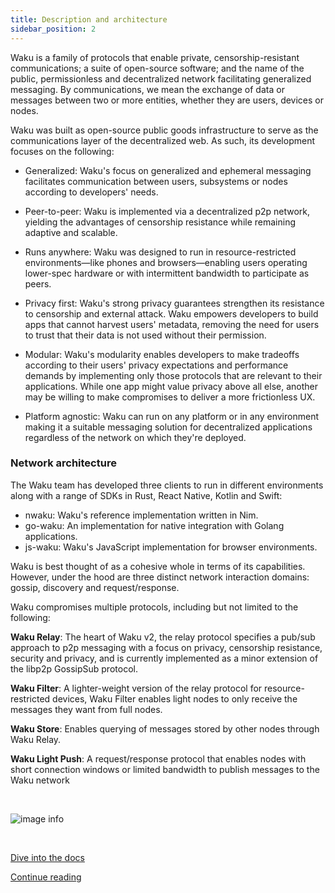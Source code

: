 ```yaml
---
title: Description and architecture
sidebar_position: 2
---
```


Waku is a family of protocols that enable private, censorship-resistant communications; a suite of open-source software; and the name of the public, permissionless and decentralized network facilitating generalized messaging. By communications, we mean the exchange of data or messages between two or more entities, whether they are users, devices or nodes. 

Waku was built as open-source public goods infrastructure to serve as the communications layer of the decentralized web. As such, its development focuses on the following: 

- Generalized: Waku's focus on generalized and ephemeral messaging facilitates communication between users, subsystems or nodes according to developers' needs.

- Peer-to-peer: Waku is implemented via a decentralized p2p network, yielding the advantages of censorship resistance while remaining adaptive and scalable.

- Runs anywhere: Waku was designed to run in resource-restricted environments—like phones and browsers—enabling users operating lower-spec hardware or with intermittent bandwidth to participate as peers.

- Privacy first: Waku's strong privacy guarantees strengthen its resistance to censorship and external attack. Waku empowers developers to build apps that cannot harvest users' metadata, removing the need for users to trust that their data is not used without their permission.

- Modular: Waku's modularity enables developers to make tradeoffs according to their users' privacy expectations and performance demands by implementing only those protocols that are relevant to their applications. While one app might value privacy above all else, another may be willing to make compromises to deliver a more frictionless UX.

- Platform agnostic: Waku can run on any platform or in any environment making it a suitable messaging solution for decentralized applications regardless of the network on which they're deployed.

### Network architecture
The Waku team has developed three clients to run in different environments along with a range of SDKs in Rust, React Native, Kotlin and Swift: 

- nwaku: Waku's reference implementation written in Nim.
- go-waku: An implementation for native integration with Golang applications.
- js-waku: Waku's JavaScript implementation for browser environments.

Waku is best thought of as a cohesive whole in terms of its capabilities. However, under the hood are three distinct network interaction domains: gossip, discovery and request/response. 

Waku compromises multiple protocols, including but not limited to the following:

**Waku Relay**: The heart of Waku v2, the relay protocol specifies a pub/sub approach to p2p messaging with a focus on privacy, censorship resistance, security and privacy, and is currently implemented as a minor extension of the libp2p GossipSub protocol. 

**Waku Filter**: A lighter-weight version of the relay protocol for resource-restricted devices, Waku Filter enables light nodes to only receive the messages they want from full nodes. 

**Waku Store**: Enables querying of messages stored by other nodes through Waku Relay.

**Waku Light Push**: A request/response protocol that enables nodes with short connection windows or limited bandwidth to publish messages to the Waku network

<br/>

![image info](/subpages/architect.png)

<br/>

[Dive into the docs](https://vac.dev/research)

[Continue reading](/team)